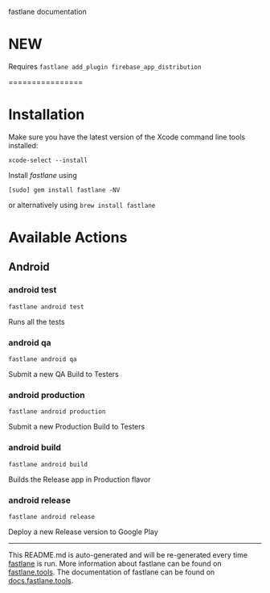 fastlane documentation

# NEW
Requires `fastlane add_plugin firebase_app_distribution`


================
# Installation

Make sure you have the latest version of the Xcode command line tools installed:

```
xcode-select --install
```

Install _fastlane_ using
```
[sudo] gem install fastlane -NV
```
or alternatively using `brew install fastlane`

# Available Actions
## Android
### android test
```
fastlane android test
```
Runs all the tests
### android qa
```
fastlane android qa
```
Submit a new QA Build to Testers
### android production
```
fastlane android production
```
Submit a new Production Build to Testers
### android build
```
fastlane android build
```
Builds the Release app in Production flavor
### android release
```
fastlane android release
```
Deploy a new Release version to Google Play

----

This README.md is auto-generated and will be re-generated every time [fastlane](https://fastlane.tools) is run.
More information about fastlane can be found on [fastlane.tools](https://fastlane.tools).
The documentation of fastlane can be found on [docs.fastlane.tools](https://docs.fastlane.tools).
